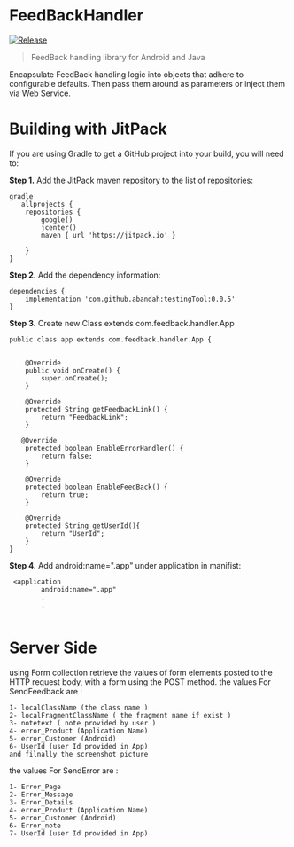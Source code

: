 # FeedBackHandler

[![Release](https://jitpack.io/v/abandah/testingTool.svg?style=flat-square)](https://jitpack.io/#abandah/testingTool)

> FeedBack handling library for Android and Java

Encapsulate FeedBack handling logic into objects that adhere to configurable defaults. Then pass them around as parameters or inject them via Web Service. 

Building with JitPack
=====

If you are using Gradle to get a GitHub project into your build, you will need to:

**Step 1.** Add the JitPack maven repository to the list of repositories:

```
gradle
   allprojects {
    repositories {
        google()
        jcenter()
        maven { url 'https://jitpack.io' }

    }
}
```

**Step 2.**  Add the dependency information:

```
dependencies {
    implementation 'com.github.abandah:testingTool:0.0.5'
}
```

**Step 3.**  Create new Class extends com.feedback.handler.App

```
public class app extends com.feedback.handler.App {


    @Override
    public void onCreate() {
        super.onCreate();
    }

    @Override
    protected String getFeedbackLink() {
        return "FeedbackLink";
    }

   @Override
    protected boolean EnableErrorHandler() {
        return false;
    }

    @Override
    protected boolean EnableFeedBack() {
        return true;
    }

    @Override
    protected String getUserId(){
        return "UserId";
    }
}
```
**Step 4.**  Add  android:name=".app" under application in manifist:

```
 <application
        android:name=".app"
        .
        .
        
```
# Server Side

using Form collection retrieve the values of form elements posted to the HTTP request body, with a form using the POST method.
the values For SendFeedback are :
```
1- localClassName (the class name )
2- localFragmentClassName ( the fragment name if exist )
3- notetext ( note provided by user )
4- error_Product (Application Name)
5- error_Customer (Android)
6- UserId (user Id provided in App)
and filnally the screenshot picture 
```
the values For SendError are :
```
1- Error_Page
2- Error_Message 
3- Error_Details 
4- error_Product (Application Name)
5- error_Customer (Android)
6- Error_note 
7- UserId (user Id provided in App)
``` 

